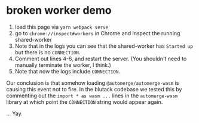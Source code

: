 # broken worker demo

1) load this page via `yarn webpack serve`
2) go to `chrome://inspect#workers` in Chrome and inspect the running shared-worker
3) Note that in the logs you can see that the shared-worker has `Started up` but there is no `CONNECTION`.
4) Comment out lines 4-6, and restart the server. (You shouldn't need to manually terminate the worker, I think.)
5) Note that now the logs include `CONNECTION`.

Our conclusion is that somehow loading `@automerge/automerge-wasm` is causing this event not to fire. In the blutack codebase we tested this by commenting out the `import * as wasm ...` lines in the `automerge-wasm` library at which point the `CONNECTION` string would appear again.

... Yay.
